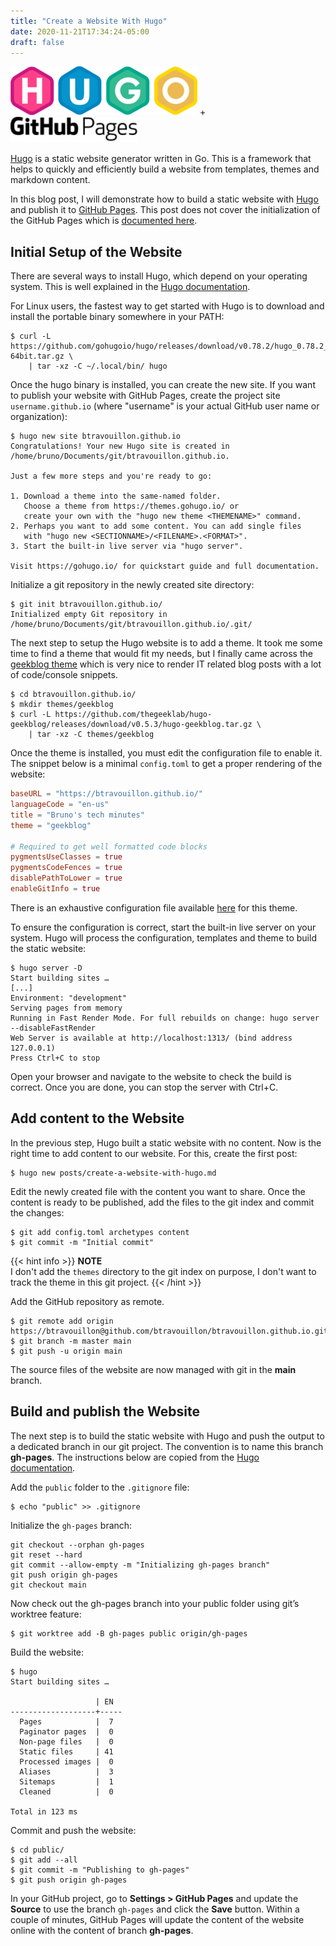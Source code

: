 ```yaml
---
title: "Create a Website With Hugo"
date: 2020-11-21T17:34:24-05:00
draft: false
---
```


![Hugo Logo](/img/hugo-logo.png) + ![GitHub Pages Logo](/img/gh-pages.png)

[Hugo][1] is a static website generator written in Go. This is a framework that
helps to quickly and efficiently build a website from templates, themes and
markdown content.

In this blog post, I will demonstrate how to build a static website with
[Hugo][1] and publish it to [GitHub Pages][2]. This post does not cover the
initialization of the GitHub Pages which is [documented here][3].

Initial Setup of the Website
----------------------------

There are several ways to install Hugo, which depend on your operating system.
This is well explained in the [Hugo documentation][4].

For Linux users, the fastest way to get started with Hugo is to download and
install the portable binary somewhere in your PATH:

```console
$ curl -L https://github.com/gohugoio/hugo/releases/download/v0.78.2/hugo_0.78.2_Linux-64bit.tar.gz \
    | tar -xz -C ~/.local/bin/ hugo
```

Once the hugo binary is installed, you can create the new site. If you want to
publish your website with GitHub Pages, create the project site
`username.github.io` (where "username" is your actual GitHub user name or
organization):

```console
$ hugo new site btravouillon.github.io
Congratulations! Your new Hugo site is created in /home/bruno/Documents/git/btravouillon.github.io.

Just a few more steps and you're ready to go:

1. Download a theme into the same-named folder.
   Choose a theme from https://themes.gohugo.io/ or
   create your own with the "hugo new theme <THEMENAME>" command.
2. Perhaps you want to add some content. You can add single files
   with "hugo new <SECTIONNAME>/<FILENAME>.<FORMAT>".
3. Start the built-in live server via "hugo server".

Visit https://gohugo.io/ for quickstart guide and full documentation.
```

Initialize a git repository in the newly created site directory:

```console
$ git init btravouillon.github.io/
Initialized empty Git repository in /home/bruno/Documents/git/btravouillon.github.io/.git/
```

The next step to setup the Hugo website is to add a theme. It took me some time
to find a theme that would fit my needs, but I finally came across the
[geekblog theme][5] which is very nice to render IT related blog posts with a
lot of code/console snippets.

```console
$ cd btravouillon.github.io/
$ mkdir themes/geekblog
$ curl -L https://github.com/thegeeklab/hugo-geekblog/releases/download/v0.5.3/hugo-geekblog.tar.gz \
    | tar -xz -C themes/geekblog
```

Once the theme is installed, you must edit the configuration file to enable it.
The snippet below is a minimal `config.toml` to get a proper rendering of the
website:

```toml
baseURL = "https://btravouillon.github.io/"
languageCode = "en-us"
title = "Bruno's tech minutes"
theme = "geekblog"

# Required to get well formatted code blocks
pygmentsUseClasses = true
pygmentsCodeFences = true
disablePathToLower = true
enableGitInfo = true
```

There is an exhaustive configuration file available [here][6] for this theme.

To ensure the configuration is correct, start the built-in live server on your
system. Hugo will process the configuration, templates and theme to build the
static website:

```console
$ hugo server -D
Start building sites …
[...]
Environment: "development"
Serving pages from memory
Running in Fast Render Mode. For full rebuilds on change: hugo server --disableFastRender
Web Server is available at http://localhost:1313/ (bind address 127.0.0.1)
Press Ctrl+C to stop
```

Open your browser and navigate to the website to check the build is correct.
Once you are done, you can stop the server with Ctrl+C.

Add content to the Website
--------------------------

In the previous step, Hugo built a static website with no content. Now is the
right time to add content to our website. For this, create the first post:

```console
$ hugo new posts/create-a-website-with-hugo.md
```

Edit the newly created file with the content you want to share. Once the
content is ready to be published, add the files to the git index and commit the
changes:

```console
$ git add config.toml archetypes content
$ git commit -m "Initial commit"
```

{{< hint info >}}
**NOTE**\
I don't add the `themes` directory to the git index on purpose, I don't want to track the theme in this git project.
{{< /hint >}}

Add the GitHub repository as remote.

```console
$ git remote add origin https://btravouillon@github.com/btravouillon/btravouillon.github.io.git
$ git branch -m master main
$ git push -u origin main
```

The source files of the website are now managed with git in the **main** branch.

Build and publish the Website
-----------------------------

The next step is to build the static website with Hugo and push the output to a
dedicated branch in our git project. The convention is to name this branch
**gh-pages**. The instructions below are copied from the [Hugo documentation][7].

Add the `public` folder to the `.gitignore` file:

```console
$ echo "public" >> .gitignore
```

Initialize the `gh-pages` branch:

```console
git checkout --orphan gh-pages
git reset --hard
git commit --allow-empty -m "Initializing gh-pages branch"
git push origin gh-pages
git checkout main
```

Now check out the gh-pages branch into your public folder using git’s worktree feature:

```console
$ git worktree add -B gh-pages public origin/gh-pages
```

Build the website:

```console
$ hugo
Start building sites …

                   | EN
-------------------+-----
  Pages            |  7
  Paginator pages  |  0
  Non-page files   |  0
  Static files     | 41
  Processed images |  0
  Aliases          |  3
  Sitemaps         |  1
  Cleaned          |  0

Total in 123 ms
```

Commit and push the website:

```console
$ cd public/
$ git add --all
$ git commit -m "Publishing to gh-pages"
$ git push origin gh-pages
```

In your GitHub project, go to **Settings > GitHub Pages** and update the
**Source** to use the branch `gh-pages` and click the **Save** button. Within a
couple of minutes, GitHub Pages will update the content of the website online
with the content of branch **gh-pages**.

[1]: https://gohugo.io/
[2]: https://pages.github.com
[3]: https://docs.github.com/en/free-pro-team@latest/github/working-with-github-pages/getting-started-with-github-pages
[4]: https://gohugo.io/getting-started/installing/
[5]: https://themes.gohugo.io/hugo-geekblog/
[6]: https://hugo-geekblog.geekdocs.de/posts/getting-started/#configuration
[7]: https://gohugo.io/hosting-and-deployment/hosting-on-github/#preparations-for-gh-pages-branch
